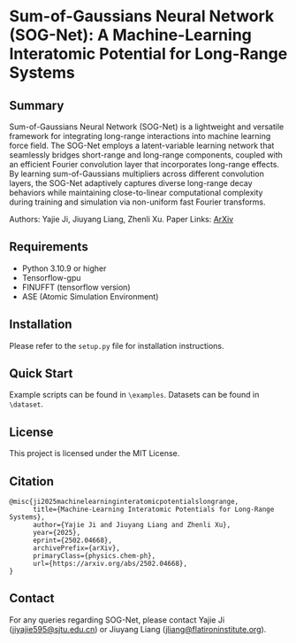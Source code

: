 # Sum-of-Gaussians Neural Network (SOG-Net): </small> </small> A Machine-Learning Interatomic Potential for Long-Range Systems</small> </small>

## Summary
Sum-of-Gaussians Neural Network (SOG-Net) is a lightweight and versatile framework for integrating long-range interactions into machine learning force field. The SOG-Net employs a latent-variable learning network that seamlessly bridges short-range and long-range components, coupled with an efficient Fourier convolution layer that incorporates long-range effects. By learning sum-of-Gaussians multipliers across different convolution layers, the SOG-Net adaptively captures diverse long-range decay behaviors while maintaining close-to-linear computational complexity during training and simulation via non-uniform fast Fourier transforms.

Authors: Yajie Ji, Jiuyang Liang, Zhenli Xu. Paper Links: [ArXiv](https://arxiv.org/abs/2502.04668)

## Requirements
- Python 3.10.9 or higher
- Tensorflow-gpu
- FINUFFT (tensorflow version)
- ASE (Atomic Simulation Environment)

## Installation
Please refer to the ```setup.py``` file for installation instructions.

## Quick Start
Example scripts can be found in ```\examples```. Datasets can be found in ```\dataset```.

## License
This project is licensed under the MIT License.

## Citation
```
@misc{ji2025machinelearninginteratomicpotentialslongrange,
      title={Machine-Learning Interatomic Potentials for Long-Range Systems}, 
      author={Yajie Ji and Jiuyang Liang and Zhenli Xu},
      year={2025},
      eprint={2502.04668},
      archivePrefix={arXiv},
      primaryClass={physics.chem-ph},
      url={https://arxiv.org/abs/2502.04668}, 
}
```

## Contact
For any queries regarding SOG-Net, please contact Yajie Ji (jiyajie595@sjtu.edu.cn) or Jiuyang Liang (jliang@flatironinstitute.org).
